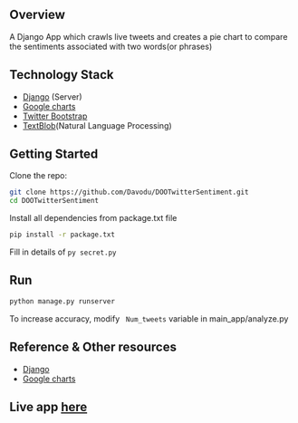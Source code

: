 ## Overview
A Django App which crawls live tweets and creates a pie chart to compare the sentiments associated with two words(or phrases) 

## Technology Stack
- [Django](https://www.djangoproject.com/) (Server)
- [Google charts](https://developers.google.com/chart/interactive/docs/reference) 
- [Twitter Bootstrap](http://getbootstrap.com/)
- [TextBlob](https://textblob.readthedocs.io/en/dev/)(Natural Language Processing)

## Getting Started
Clone the repo:
```sh
git clone https://github.com/Davodu/DOOTwitterSentiment.git
cd DOOTwitterSentiment
```
Install all dependencies from package.txt file
```sh
pip install -r package.txt
```
Fill in details of ```py secret.py```

## Run

```sh
python manage.py runserver
```
To increase accuracy, modify ``` Num_tweets``` variable in  main_app/analyze.py

## Reference & Other resources
- [Django](https://www.djangoproject.com/ ) <br>
- [Google charts](https://developers.google.com/chart/interactive/docs/reference)
## Live app [here](http://davodu.pythonanywhere.com/main_app/home/) 
